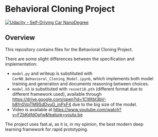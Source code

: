 # Behavioral Cloning Project

[![Udacity - Self-Driving Car NanoDegree](https://s3.amazonaws.com/udacity-sdc/github/shield-carnd.svg)](http://www.udacity.com/drive)

Overview
---
This repository contains files for the Behavioral Cloning Project.

There are some slight differences between the specification and implementation:
- `model.py` and writeup is substituted with `CarND_Behavioral_Cloning_Model.ipynb`, which implements both model training and generation and documents reasoning between choices.
- `model.h5` is substituted with `resnet18.pth` (different format due to different framework used), available through https://drive.google.com/open?id=1CWtbt3bV-b8fn0VpTM9SdDvuG_inPxF4 due to the big size of the model.
- Video is available at https://www.youtube.com/watch?v=FZbKdfdOpfw&feature=youtu.be

The project uses fast.ai, as it is, in my opinion, the best modern deep learning framework for rapid prototyping.
